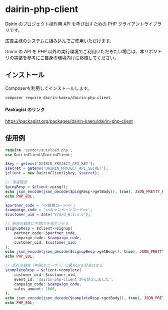 # dairin-php-client

Dairin のプロジェクト操作用 API を呼び出すための PHP クライアントライブラリです。

広告主様のシステムに組み込んでご使用いただけます。

Dairin の API を PHP 以外の実行環境でご利用いただきたい場合は、本リポジトリの実装を参考にご自身の環境向けに移植してください。

## インストール

Composerを利用してインストールします。

```bash
composer require dairin-kaeru/dairin-php-client
```

#### Packagist のリンク
https://packagist.org/packages/dairin-kaeru/dairin-php-client

## 使用例

```php
require 'vendor/autoload.php';
use DairinClient\DairinClient;

$key = getenv('DAIRIN_PROJECT_API_KEY');
$secret = getenv('DAIRIN_PROJECT_API_SECRET');
$client = new DairinClient($key, $secret);

// 疎通確認
$pingResp = $client->ping();
echo json_encode(json_decode($pingResp->getBody(), true), JSON_PRETTY_PRINT|JSON_UNESCAPED_UNICODE|JSON_UNESCAPED_SLASHES);
echo PHP_EOL;

$partner_code = '<<提携コード>>';
$campaign_code = '<<キャンペーンコード>>';
$customer_uid = date('Y/m/d_H:i:s.v');

// 新規の顧客に中間CVを発生させる
$signupResp = $client->signup(
    partner_code: $partner_code,
    campaign_code: $campaign_code,
    customer_uid: $customer_uid,
);
echo json_encode(json_decode($signupResp->getBody(), true), JSON_PRETTY_PRINT|JSON_UNESCAPED_UNICODE|JSON_UNESCAPED_SLASHES);
echo PHP_EOL;

// 既存の顧客（中間CVユーザー）に最終CVを発生させる
$completeResp = $client->complete(
    customer_uid: $customer_uid,
    event_id: 'dairin-php-client から発火しました',
    campaign_code: $campaign_code,
    sales_amount: 1000,
);
echo json_encode(json_decode($completeResp->getBody(), true), JSON_PRETTY_PRINT|JSON_UNESCAPED_UNICODE|JSON_UNESCAPED_SLASHES);
echo PHP_EOL;
```
